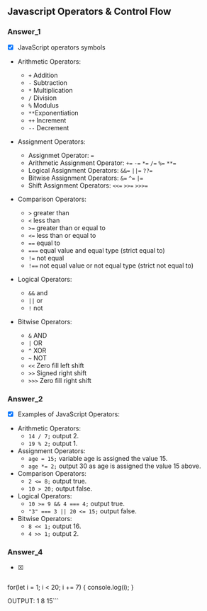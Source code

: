 ## Javascript Operators & Control Flow

### Answer_1
- [x] JavaScript operators symbols
* Arithmetic Operators:
    * ```+``` Addition
    * ```-``` Subtraction
    * ```*``` Multiplication
    * ```/``` Division
    * ```%``` Modulus
    * ```**```Exponentiation
    * ```++``` Increment
    * ```--``` Decrement

* Assignment Operators:
    * Assignmet Operator: ```=``` 
    * Arithmetic Assignment Operator:
    ```+=``` ```-=``` ```*=``` ```/=``` ```%=``` ```**=```
    * Logical Assignment Operators:
    ```&&=``` ```||=``` ```??=```
    * Bitwise Assignment Operators:
    ```&=``` ```^=``` ```|=```
    * Shift Assignment Operators:
    ```<<=```  ```>>=``` ```>>>=```

* Comparison Operators:
    * ```>``` greater than
    * ```<``` less than
    * ```>=``` greater than or equal to
    * ```<=``` less than or equal to
    * ```==``` equal to
    * ```===``` equal value and equal type (strict equal to)
    * ```!=``` not equal
    * ```!==``` not equal value or not equal type (strict not equal to)

* Logical Operators:
    * ```&&``` and
    * ```||``` or
    * ```!``` not

* Bitwise Operators:
    * ```&``` AND
    * ```|``` OR
    * ```^``` XOR
    * ```~``` NOT
    * ```<<```  Zero fill left shift
    * ```>>``` Signed right shift
    * ```>>>``` Zero fill right shift

### Answer_2
- [x] Examples of JavaScript Operators:
* Arithmetic Operators:
    * ```14 / 7;``` output 2.
    * ```19 % 2;``` output 1.
* Assignment Operators: 
    * ```age = 15;``` variable age is assigned the value 15.
    * ```age *= 2;``` output 30 as age is assigned the value 15 above.
* Comparison Operators: 
    * ```2 <= 8;``` output true.
    * ```10 > 20;``` output false.
*  Logical Operators:
    * ```10 >= 9 && 4 === 4;``` output true.
    * ```"3" === 3 || 20 <= 15;``` output false.
* Bitwise Operators:
    * ```8 << 1;``` output 16.
    * ```4 >> 1;``` output 2.

### Answer_4
- [x] ```CODE:\
for(let i = 1; i < 20; i += 7) 
{ 
    console.log(i); 
} 

OUTPUT:
1
8
15```
